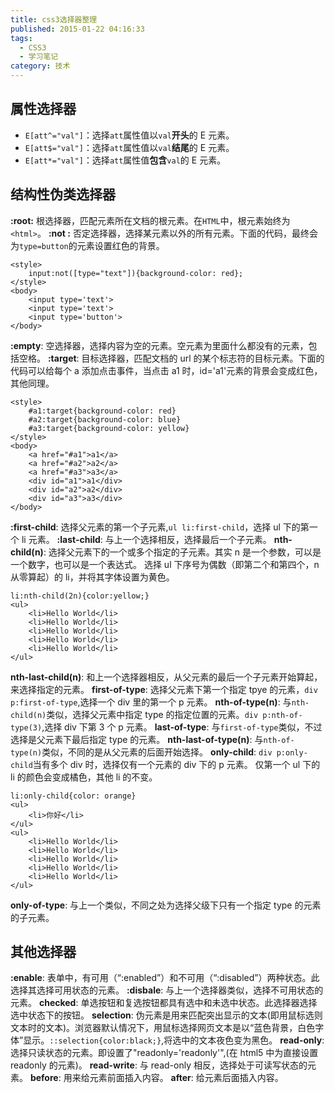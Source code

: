 ```yaml
---
title: css3选择器整理
published: 2015-01-22 04:16:33
tags:
  - CSS3
  - 学习笔记
category: 技术
---
```


## 属性选择器

- `E[att^="val"]`：选择`att`属性值以`val`**开头**的 E 元素。
- `E[att$="val"]`：选择`att`属性值以`val`**结尾**的 E 元素。
- `E[att*="val"]`：选择`att`属性值**包含**`val`的 E 元素。

<!-- more -->

## 结构性伪类选择器

**:root:** 根选择器，匹配元素所在文档的根元素。在`HTML`中，根元素始终为`<html>`。
**:not :** 否定选择器，选择某元素以外的所有元素。下面的代码，最终会为`type=button`的元素设置红色的背景。

    <style>
    	input:not([type="text"]){background-color: red};
    </style>
    <body>
    	<input type='text'>
    	<input type='text'>
    	<input type='button'>
    </body>

**:empty**: 空选择器，选择内容为空的元素。空元素为里面什么都没有的元素，包括空格。
**:target**: 目标选择器，匹配文档的 url 的某个标志符的目标元素。下面的代码可以给每个 a 添加点击事件，当点击 a1 时，id='a1'元素的背景会变成红色，其他同理。

    <style>
    	#a1:target{background-color: red}
    	#a2:target{background-color: blue}
    	#a3:target{background-color: yellow}
    </style>
    <body>
    	<a href="#a1">a1</a>
    	<a href="#a2">a2</a>
    	<a href="#a3">a3</a>
    	<div id="a1">a1</div>
    	<div id="a2">a2</div>
    	<div id="a3">a3</div>
    </body>

**:first-child**: 选择父元素的第一个子元素,`ul li:first-child`，选择 ul 下的第一个 li 元素。
**:last-child**: 与上一个选择相反，选择最后一个子元素。
**nth-child(n)**: 选择父元素下的一个或多个指定的子元素。其实 n 是一个参数，可以是一个数字，也可以是一个表达式。
选择 ul 下序号为偶数（即第二个和第四个，n 从零算起）的 li，并将其字体设置为黄色。

    li:nth-child(2n){color:yellow;}
    <ul>
    	<li>Hello World</li>
    	<li>Hello World</li>
    	<li>Hello World</li>
    	<li>Hello World</li>
    	<li>Hello World</li>
    </ul>

**nth-last-child(n)**: 和上一个选择器相反，从父元素的最后一个子元素开始算起，来选择指定的元素。
**first-of-type**: 选择父元素下第一个指定 tpye 的元素，`div p:first-of-type`,选择一个 div 里的第一个 p 元素。
**nth-of-type(n)**: 与`nth-child(n)`类似，选择父元素中指定 type 的指定位置的元素。`div p:nth-of-type(3)`,选择 div 下第 3 个 p 元素。
**last-of-type**: 与`first-of-type`类似，不过选择是父元素下最后指定 type 的元素。
**nth-last-of-type(n)**: 与`nth-of-type(n)`类似，不同的是从父元素的后面开始选择。
**only-child**: `div p:only-child`当有多个 div 时，选择仅有一个元素的 div 下的 p 元素。
仅第一个 ul 下的 li 的颜色会变成橘色，其他 li 的不变。

    li:only-child{color: orange}
    <ul>
    	<li>你好</li>
    </ul>
    <ul>
    	<li>Hello World</li>
    	<li>Hello World</li>
    	<li>Hello World</li>
    	<li>Hello World</li>
    	<li>Hello World</li>
    </ul>

**only-of-type**: 与上一个类似，不同之处为选择父级下只有一个指定 type 的元素的子元素。

## 其他选择器

**:enable**: 表单中，有可用（“:enabled”）和不可用（“:disabled”）两种状态。此选择其选择可用状态的元素。
**:disbale**: 与上一个选择器类似，选择不可用状态的元素。
**checked**: 单选按钮和复选按钮都具有选中和未选中状态。此选择器选择选中状态下的按钮。
**selection**: 伪元素是用来匹配突出显示的文本(即用鼠标选则文本时的文本)。浏览器默认情况下，用鼠标选择网页文本是以“蓝色背景，白色字体”显示。`::selection{color:black;}`,将选中的文本夜色变为黑色。
**read-only**: 选择只读状态的元素。即设置了"readonly='readonly'",(在 html5 中为直接设置 readonly 的元素)。
**read-write**: 与 read-only 相反，选择处于可读写状态的元素。
**before**: 用来给元素前面插入内容。
**after**: 给元素后面插入内容。
